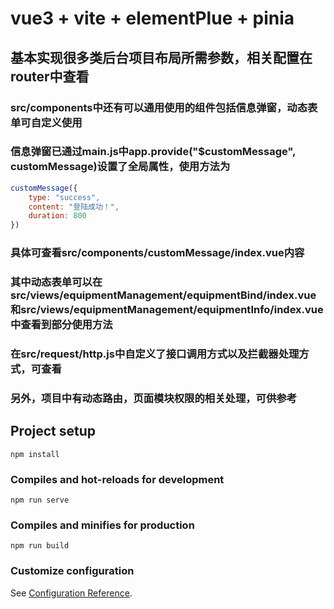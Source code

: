 # vue3 + vite + elementPlue + pinia

## 基本实现很多类后台项目布局所需参数，相关配置在router中查看
### src/components中还有可以通用使用的组件包括信息弹窗，动态表单可自定义使用
### 信息弹窗已通过main.js中app.provide("$customMessage", customMessage)设置了全局属性，使用方法为
```javascript
customMessage({
    type: "success",
    content: "登陆成功！",
    duration: 800
})
```
### 具体可查看src/components/customMessage/index.vue内容

### 其中动态表单可以在src/views/equipmentManagement/equipmentBind/index.vue和src/views/equipmentManagement/equipmentInfo/index.vue中查看到部分使用方法

### 在src/request/http.js中自定义了接口调用方式以及拦截器处理方式，可查看

### 另外，项目中有动态路由，页面模块权限的相关处理，可供参考

## Project setup
```
npm install
```

### Compiles and hot-reloads for development
```
npm run serve
```

### Compiles and minifies for production
```
npm run build
```

### Customize configuration
See [Configuration Reference](https://cli.vuejs.org/config/).
